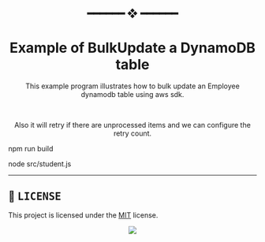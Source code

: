 <!---
this readme sucks
--->

<h2 align="center"> ━━━━━━  ❖  ━━━━━━ </h2>

<!--- TITLE --->
<h1 align="center"> Example of BulkUpdate a DynamoDB table </h1>

<!--- DESCRIPTION --->
<div align="center">
   <p>This example program illustrates how to bulk update an Employee dynamodb table using aws sdk.</p>
   <br>
   <p>Also it will retry if there are unprocessed items and we can configure the retry count.</p>
</div>

<div align="left">
   <p>npm run build</p>   
   <p>node src/student.js</p>
</div>

---

<!--- LICENSE --->
## :scroll: <samp>LICENSE</samp>
   This project is licensed under the [MIT](../LICENSE.md) license.

<p align="center">
   <img src="https://raw.githubusercontent.com/catppuccin/catppuccin/main/assets/footers/gray0_ctp_on_line.svg?sanitize=true"/>
</p>
